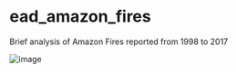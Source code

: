 # ead_amazon_fires
Brief analysis of Amazon Fires reported from 1998 to 2017

![image](https://user-images.githubusercontent.com/68624329/125634577-fb68169d-05af-49d8-98f6-5fad1b682715.png)
